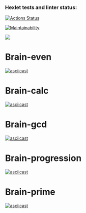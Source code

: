 ### Hexlet tests and linter status:
[![Actions Status](https://github.com/DenisVolchek/backend-project-44/workflows/hexlet-check/badge.svg)](https://github.com/DenisVolchek/backend-project-44/actions)


[![Maintainability](https://api.codeclimate.com/v1/badges/00394fa342b48b57431a/maintainability)](https://codeclimate.com/github/DenisVolchek/backend-project-44/maintainability)

<a href="https://codeclimate.com/github/DenisVolchek/backend-project-44/test_coverage"><img src="https://api.codeclimate.com/v1/badges/00394fa342b48b57431a/test_coverage" /></a>

# Brain-even
[![asciicast]( https://asciinema.org/a/yrNi8DdevBIzreW9L9a8K5CwC.png)]( https://asciinema.org/a/yrNi8DdevBIzreW9L9a8K5CwC)

# Brain-calc
[![asciicast]( https://asciinema.org/a/VFixSj1iH3HQDqhmwMcGm1Pq9.png)](  https://asciinema.org/a/VFixSj1iH3HQDqhmwMcGm1Pq9)

# Brain-gcd
[![asciicast]( https://asciinema.org/a/9hnSGle2Ol6265bfV9mjoQEta.png)](  https://asciinema.org/a/9hnSGle2Ol6265bfV9mjoQEta)

# Brain-progression
[![asciicast]( https://asciinema.org/a/u37dYB1p5cchklVqHv7ra6R0M.png)](   https://asciinema.org/a/u37dYB1p5cchklVqHv7ra6R0M)

# Brain-prime
[![asciicast]( https://asciinema.org/a/https://asciinema.org/a/EWUIZ2lo2ourq88zxnE7twKgk.png)](   https://asciinema.org/a/https://asciinema.org/a/EWUIZ2lo2ourq88zxnE7twKgk)
